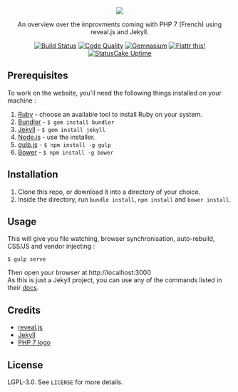 <p align="center">
  <a href="https://crazy-max.github.io/php7-presentation" target="_blank"><img src="https://crazy-max.github.io/php7-presentation/img/logo.png"></a>
</p>
<p align="center">An overview over the improvments coming with PHP 7 (French) using reveal.js and Jekyll.</p>

<p align="center">
  <a href="https://travis-ci.org/crazy-max/php7-presentation"><img src="https://img.shields.io/travis/crazy-max/php7-presentation/master.svg?style=flat-square" alt="Build Status"></a>
  <a href="https://www.codacy.com/app/crazy-max/php7-presentation"><img src="https://img.shields.io/codacy/grade/5266ef2b260f499191614f963d7f6acf.svg?style=flat-square" alt="Code Quality"></a>
  <a href="https://gemnasium.com/github.com/crazy-max/php7-presentation"><img src="https://img.shields.io/gemnasium/crazy-max/php7-presentation.svg?style=flat-square" alt="Gemnasium"></a>
  <a href="https://flattr.com/submit/auto?user_id=crazymax&url=https://crazy-max.github.io/php7-presentation"><img src="https://img.shields.io/badge/flattr-this-green.svg?style=flat-square" alt="Flattr this!"></a>
  <a href="https://crazy-max.github.io/php7-presentation"><img src="https://app.statuscake.com/button/index.php?Track=gkqs3mBpPk&Days=1&Design=3" alt="StatusCake Uptime"></a>
</p>

## Prerequisites

To work on the website, you'll need the following things installed on your machine :

1. [Ruby](https://www.ruby-lang.org/en/documentation/installation/) - choose an available tool to install Ruby on your system.
2. [Bundler](https://bundler.io/) - `$ gem install bundler`
3. [Jekyll](http://jekyllrb.com/) - `$ gem install jekyll`
4. [Node.js](http://nodejs.org) - use the installer.
5. [gulp.js](https://github.com/gulpjs/gulp) - `$ npm install -g gulp`
6. [Bower](https://github.com/bower/bower) - `$ npm install -g bower`

## Installation

1. Clone this repo, or download it into a directory of your choice.
2. Inside the directory, run `bundle install`, `npm install` and `bower install`.

## Usage

This will give you file watching, browser synchronisation, auto-rebuild, CSS/JS and vendor injecting :

```shell
$ gulp serve
```

Then open your browser at http://localhost:3000<br />
As this is just a Jekyll project, you can use any of the commands listed in their [docs](http://jekyllrb.com/docs/usage/).

## Credits

* [reveal.js](https://github.com/hakimel/reveal.js)
* [Jekyll](https://jekyllrb.com/)
* [PHP 7 logo](http://www.cowburn.info/2015/06/18/php7-logo/)

## License

LGPL-3.0. See `LICENSE` for more details.